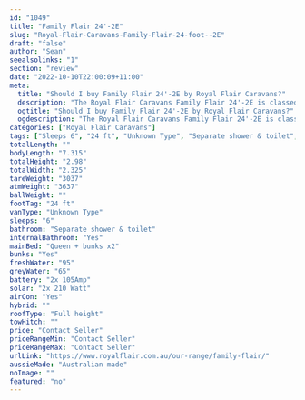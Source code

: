 ```yaml
---
id: "1049"
title: "Family Flair 24'-2E"
slug: "Royal-Flair-Caravans-Family-Flair-24-foot--2E"
draft: "false"
author: "Sean"
seealsolinks: "1"
section: "review"
date: "2022-10-10T22:00:09+11:00"
meta:
  title: "Should I buy Family Flair 24'-2E by Royal Flair Caravans?"
  description: "The Royal Flair Caravans Family Flair 24'-2E is classed as Unknown Type, and sleeps 6 people. It is Australian made and comes in at 24 ft. It generally has Separate shower & toilet."
  ogtitle: "Should I buy Family Flair 24'-2E by Royal Flair Caravans?"
  ogdescription: "The Royal Flair Caravans Family Flair 24'-2E is classed as Unknown Type, and sleeps 6 people. It is Australian made and comes in at 24 ft. It generally has Separate shower & toilet."
categories: ["Royal Flair Caravans"]
tags: ["Sleeps 6", "24 ft", "Unknown Type", "Separate shower & toilet", "Full height", "Price Unknown", "Australian made"]
totalLength: ""
bodyLength: "7.315"
totalHeight: "2.98"
totalWidth: "2.325"
tareWeight: "3037"
atmWeight: "3637"
ballWeight: ""
footTag: "24 ft"
vanType: "Unknown Type"
sleeps: "6"
bathroom: "Separate shower & toilet"
internalBathroom: "Yes"
mainBed: "Queen + bunks x2"
bunks: "Yes"
freshWater: "95"
greyWater: "65"
battery: "2x 105Amp"
solar: "2x 210 Watt"
airCon: "Yes"
hybrid: ""
roofType: "Full height"
towHitch: ""
price: "Contact Seller"
priceRangeMin: "Contact Seller"
priceRangeMax: "Contact Seller"
urlLink: "https://www.royalflair.com.au/our-range/family-flair/"
aussieMade: "Australian made"
noImage: ""
featured: "no"
---
```

